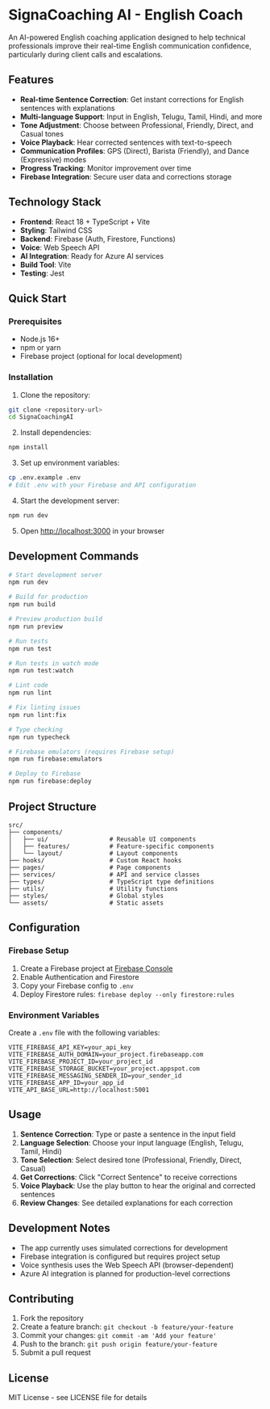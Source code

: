 # SignaCoaching AI - English Coach

An AI-powered English coaching application designed to help technical professionals improve their real-time English communication confidence, particularly during client calls and escalations.

## Features

- **Real-time Sentence Correction**: Get instant corrections for English sentences with explanations
- **Multi-language Support**: Input in English, Telugu, Tamil, Hindi, and more
- **Tone Adjustment**: Choose between Professional, Friendly, Direct, and Casual tones
- **Voice Playback**: Hear corrected sentences with text-to-speech
- **Communication Profiles**: GPS (Direct), Barista (Friendly), and Dance (Expressive) modes
- **Progress Tracking**: Monitor improvement over time
- **Firebase Integration**: Secure user data and corrections storage

## Technology Stack

- **Frontend**: React 18 + TypeScript + Vite
- **Styling**: Tailwind CSS
- **Backend**: Firebase (Auth, Firestore, Functions)
- **Voice**: Web Speech API
- **AI Integration**: Ready for Azure AI services
- **Build Tool**: Vite
- **Testing**: Jest

## Quick Start

### Prerequisites

- Node.js 16+ 
- npm or yarn
- Firebase project (optional for local development)

### Installation

1. Clone the repository:
```bash
git clone <repository-url>
cd SignaCoachingAI
```

2. Install dependencies:
```bash
npm install
```

3. Set up environment variables:
```bash
cp .env.example .env
# Edit .env with your Firebase and API configuration
```

4. Start the development server:
```bash
npm run dev
```

5. Open [http://localhost:3000](http://localhost:3000) in your browser

## Development Commands

```bash
# Start development server
npm run dev

# Build for production
npm run build

# Preview production build
npm run preview

# Run tests
npm run test

# Run tests in watch mode
npm run test:watch

# Lint code
npm run lint

# Fix linting issues
npm run lint:fix

# Type checking
npm run typecheck

# Firebase emulators (requires Firebase setup)
npm run firebase:emulators

# Deploy to Firebase
npm run firebase:deploy
```

## Project Structure

```
src/
├── components/
│   ├── ui/                 # Reusable UI components
│   ├── features/           # Feature-specific components
│   └── layout/             # Layout components
├── hooks/                  # Custom React hooks
├── pages/                  # Page components
├── services/               # API and service classes
├── types/                  # TypeScript type definitions
├── utils/                  # Utility functions
├── styles/                 # Global styles
└── assets/                 # Static assets
```

## Configuration

### Firebase Setup

1. Create a Firebase project at [Firebase Console](https://console.firebase.google.com/)
2. Enable Authentication and Firestore
3. Copy your Firebase config to `.env`
4. Deploy Firestore rules: `firebase deploy --only firestore:rules`

### Environment Variables

Create a `.env` file with the following variables:

```env
VITE_FIREBASE_API_KEY=your_api_key
VITE_FIREBASE_AUTH_DOMAIN=your_project.firebaseapp.com
VITE_FIREBASE_PROJECT_ID=your_project_id
VITE_FIREBASE_STORAGE_BUCKET=your_project.appspot.com
VITE_FIREBASE_MESSAGING_SENDER_ID=your_sender_id
VITE_FIREBASE_APP_ID=your_app_id
VITE_API_BASE_URL=http://localhost:5001
```

## Usage

1. **Sentence Correction**: Type or paste a sentence in the input field
2. **Language Selection**: Choose your input language (English, Telugu, Tamil, Hindi)
3. **Tone Selection**: Select desired tone (Professional, Friendly, Direct, Casual)
4. **Get Corrections**: Click "Correct Sentence" to receive corrections
5. **Voice Playback**: Use the play button to hear the original and corrected sentences
6. **Review Changes**: See detailed explanations for each correction

## Development Notes

- The app currently uses simulated corrections for development
- Firebase integration is configured but requires project setup
- Voice synthesis uses the Web Speech API (browser-dependent)
- Azure AI integration is planned for production-level corrections

## Contributing

1. Fork the repository
2. Create a feature branch: `git checkout -b feature/your-feature`
3. Commit your changes: `git commit -am 'Add your feature'`
4. Push to the branch: `git push origin feature/your-feature`
5. Submit a pull request

## License

MIT License - see LICENSE file for details
